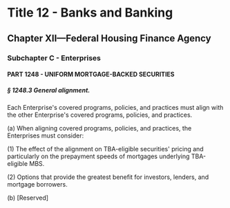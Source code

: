 
# Title 12 - Banks and Banking
## Chapter XII—Federal Housing Finance Agency
### Subchapter C - Enterprises
#### PART 1248 - UNIFORM MORTGAGE-BACKED SECURITIES
##### § 1248.3 General alignment.

Each Enterprise's covered programs, policies, and practices must align with the other Enterprise's covered programs, policies, and practices.

(a) When aligning covered programs, policies, and practices, the Enterprises must consider:

(1) The effect of the alignment on TBA-eligible securities' pricing and particularly on the prepayment speeds of mortgages underlying TBA-eligible MBS.

(2) Options that provide the greatest benefit for investors, lenders, and mortgage borrowers.

(b) [Reserved]
